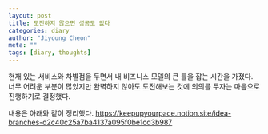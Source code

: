 ```yaml
---
layout: post
title: 도전하지 않으면 성공도 없다
categories: diary
author: "Jiyoung Cheon"
meta: ""
tags: [diary, thoughts]
---
```


현재 있는 서비스와 차별점을 두면서 내 비즈니스 모델의 큰 틀을 잡는 시간을 가졌다. 너무 어려운 부분이 많았지만 완벽하지 않아도 도전해보는 것에 의의를 두자는 마음으로 진행하기로 결정했다.

내용은 아래와 같이 정리했다.
https://keepupyourpace.notion.site/idea-branches-d2c40c25a7ba4137a095f0be1cd3b987
